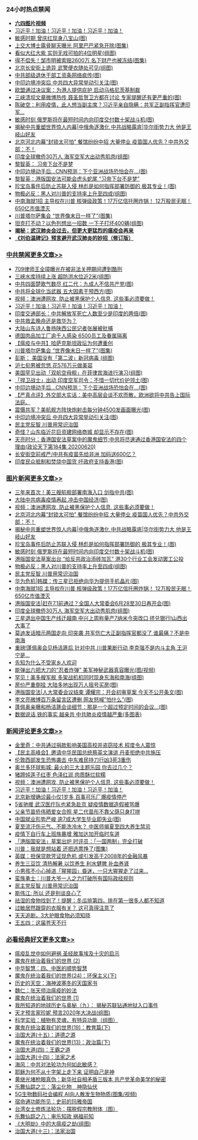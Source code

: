 <div class="catlist">
<h3>24小时热点禁闻</h3>
<ul>
<li><b><a href="http://d1.bdrive.tk/64.mp4" target="_blank">六四图片视频</a></b></li>
<li><a href="https://github.com/fqnews/bnews/blob/master/comments/20200621/783267.md">习近平！加油！习近平！加油！习近平！加油！</a></li>
<li><a href="https://github.com/fqnews/bnews/blob/master/cbnews/20200621/1348116.md">敏感时期 曾庆红现身八宝山(图)</a></li>
<li><a href="https://github.com/fqnews/bnews/blob/master/cnnews/20200621/1348246.md">上交大博士露骨聊天曝光 阿里巴巴紧急开除(图集)</a></li>
<li><a href="https://github.com/fqnews/bnews/blob/master/yule/20200621/1348060.md">看似大红大紫 实则无戏可拍的4位明星(组图)</a></li>
<li><a href="https://github.com/fqnews/bnews/blob/master/yule/20200621/1348058.md">得不偿失！邹市明被索赔2600万 名下财产也被冻结(图集)</a></li>
<li><a href="https://github.com/fqnews/bnews/blob/master/cbnews/20200621/1348088.md">北京长安街上诡异 武警便衣随处可见(组图)</a></li>
<li><a href="https://github.com/fqnews/bnews/blob/master/cnnews/20200621/1348102.md">中共部级退休干部工资条网络疯传(图)</a></li>
<li><a href="https://github.com/fqnews/bnews/blob/master/cbnews/20200621/1348265.md">中印边境冲突后 中共四大异常举动引关注(图)</a></li>
<li><a href="https://github.com/fqnews/bnews/blob/master/comments/20200621/1348041.md">欧盟通过决议案：为港人提供庇护 启动马格尼茨基制裁</a></li>
<li><a href="https://github.com/fqnews/bnews/blob/master/cnnews/20200621/1348321.md">三峡溃坝文章微博热传 聂圣哲贺卫方都在讨论 专家提醒还有更严重的(图)</a></li>
<li><a href="https://github.com/fqnews/bnews/blob/master/cbnews/20200621/1348052.md">陈破空：利用疫情，此人想当副主席？习近平亲自隐瞒：共军正副指挥官遭印军... </a></li>
<li><a href="https://github.com/fqnews/bnews/blob/master/topimagenews/20200621/1348275.md">敏感时刻 俄罗斯将在最短时间内向印度交付数十架战斗机(图)</a></li>
<li><a href="https://github.com/fqnews/bnews/blob/master/topimagenews/20200621/1348327.md">揭秘中共重塑世界惊人内幕|中俄角逐激化 中共战略露底|华尔街势力大 他是王岐山好友</a></li>
<li><a href="https://github.com/fqnews/bnews/blob/master/topimagenews/20200621/1348389.md">北京河北内幕“封锁太可怕” 餐馆纷纷中招 大量停业 疫苗国人优先？中共外交部：不！</a></li>
<li><a href="https://github.com/fqnews/bnews/blob/master/topimagenews/20200621/1348103.md">印度全球撤侨30万人 海军空军大出动秀肌肉(组图)</a></li>
<li><a href="https://github.com/fqnews/bnews/blob/master/baitai/20200621/1348136.md">黎智英&#65306; 习帝下台不是梦</a></li>
<li><a href="https://github.com/fqnews/bnews/blob/master/cbnews/20200621/1348269.md">中印边境动手后…CNN预测：下个亚洲战场恐怕会在…(图)</a></li>
<li><a href="https://github.com/fqnews/bnews/blob/master/headline/20200621/1348070.md">黎智英：港版国安法可能会虎头蛇尾 “习帝下台不是梦”</a></li>
<li><a href="https://github.com/fqnews/bnews/blob/master/topimagenews/20200621/1348303.md">珍宝岛事件后防止苏联入侵 林彪是如何指挥部署防御的 极其专业！(图)</a></li>
<li><a href="https://github.com/fqnews/bnews/blob/master/topimagenews/20200621/1348244.md">物极必反：黑人对川普的支持率上升至四成(组图)</a></li>
<li><a href="https://github.com/fqnews/bnews/blob/master/topimagenews/20200621/1348186.md">中南海就1招 主导权在川普 核弹级政策！17万亿信托圈炸锅！ 12万股民无眠！650亿市值湮灭</a></li>
<li><a href="https://github.com/fqnews/bnews/blob/master/cbnews/20200621/1348304.md">川普塔尔萨集会 “世界像末日一样了”(图集)</a></li>
<li><a href="https://github.com/fqnews/bnews/blob/master/cnnews/20200621/1348290.md">坦克打不动？以色列想出一招数 一下子打坏400辆(组图)</a></li>
<li><b><a href="https://github.com/fqnews/bnews/blob/master/comments/20200211/1275071.md" target="_blank">揭秘：武汉肺炎会过去，但更大更猛烈的瘟疫会再来</a></b></li>
<li><b><a href="https://github.com/fqnews/bnews/blob/master/comments/20200207/1272816.md" target="_blank">《刘伯温碑记》预言避开武汉肺炎的妙招（修订版）</a></b></li>
</ul>
</div>

<div class="catlist">
<h3><a href="https://github.com/fqnews/bnews/blob/master/cbnews/" target="_blank">中共禁闻</a><span><a href="https://github.com/fqnews/bnews/blob/master/cbnews/" target="_blank" rel="nofollow">更多文章>></a></span></h3>
<ul>
<li><a href="https://github.com/fqnews/bnews/blob/master/cbnews/20200622/1348448.md" target="_blank">709律师王全璋曝光在被非法关押期间遭到酷刑</a></li>
<li><a href="https://github.com/fqnews/bnews/blob/master/cbnews/20200622/1348445.md" target="_blank">三峡水库持续上涨 超防洪水位近2米(组图)</a></li>
<li><a href="https://github.com/fqnews/bnews/blob/master/cbnews/20200622/1348442.md" target="_blank">中共四面楚歌气数尽 红二代：九成人不信共产党(图)</a></li>
<li><a href="https://github.com/fqnews/bnews/blob/master/cbnews/20200622/1348426.md" target="_blank">中共将全球化当武器 五大因素干预西方(图)</a></li>
<li><a href="https://github.com/fqnews/bnews/blob/master/comments/20200621/1348405.md" target="_blank">视频：澳洲遭网攻, 防止被黑保护个人信息, 这些事必须要做！</a></li>
<li><a href="https://github.com/fqnews/bnews/blob/master/comments/20200621/783267.md" target="_blank">习近平！加油！习近平！加油！习近平！加油！</a></li>
<li><a href="https://github.com/fqnews/bnews/blob/master/cbnews/20200621/1348398.md" target="_blank">印度交通部长：中共解放军死亡人数至少是印度的两倍(图)</a></li>
<li><a href="https://github.com/fqnews/bnews/blob/master/cbnews/20200621/1348391.md" target="_blank">中共救孟晚舟还是救华为？</a></li>
<li><a href="https://github.com/fqnews/bnews/blob/master/cbnews/20200621/1348369.md" target="_blank">大陆山东诗人鲁扬陕西公民记者张展被批捕</a></li>
<li><a href="https://github.com/fqnews/bnews/blob/master/cbnews/20200621/1348318.md" target="_blank">德国肉品加工厂逾千人感染 6500员工及眷属隔离</a></li>
<li><a href="https://github.com/fqnews/bnews/blob/master/cbnews/20200621/1348326.md" target="_blank">【瘟疫与中共】哈萨克斯坦政坛为何遭重创</a></li>
<li><a href="https://github.com/fqnews/bnews/blob/master/cbnews/20200621/1348304.md" target="_blank">川普塔尔萨集会 “世界像末日一样了”(图集)</a></li>
<li><a href="https://github.com/fqnews/bnews/blob/master/cbnews/20200621/1348292.md" target="_blank">彭斯： 美国没有「第二波」新冠病毒 (组图)</a></li>
<li><a href="https://github.com/fqnews/bnews/blob/master/cbnews/20200621/1348276.md" target="_blank">沪七旬男被忽悠 花576万元做美容</a></li>
<li><a href="https://github.com/fqnews/bnews/blob/master/cbnews/20200621/1348272.md" target="_blank">美国罕见出动「双航空母舰」在菲律宾海进行演习(组图)</a></li>
<li><a href="https://github.com/fqnews/bnews/blob/master/cbnews/20200621/1348271.md" target="_blank">「捍卫战士」出动 印度空军司令：不惜一切代价护领土(图)</a></li>
<li><a href="https://github.com/fqnews/bnews/blob/master/cbnews/20200621/1348269.md" target="_blank">中印边境动手后…CNN预测：下个亚洲战场恐怕会在…(图)</a></li>
<li><a href="https://github.com/fqnews/bnews/blob/master/cbnews/20200621/1348268.md" target="_blank">【严真点评】外交部大实话：美中高层会谈不欢而散，欧洲欲将中共告上国际法庭。</a></li>
<li><a href="https://github.com/fqnews/bnews/blob/master/cbnews/20200621/1348266.md" target="_blank">震慑共军？美航舰方阵快炮射击每分钟4500发画面曝光(图)</a></li>
<li><a href="https://github.com/fqnews/bnews/blob/master/cbnews/20200621/1348265.md" target="_blank">中印边境冲突后 中共四大异常举动引关注(图)</a></li>
<li><a href="https://github.com/fqnews/bnews/blob/master/comments/20200621/1348236.md" target="_blank">民主党反智 川普用常识治国</a></li>
<li><a href="https://github.com/fqnews/bnews/blob/master/cbnews/20200621/1348233.md" target="_blank">奇怪？山东临沂花巨资建网络商城 却显示不存在(图)</a></li>
<li><a href="https://github.com/fqnews/bnews/blob/master/cbnews/20200621/1348216.md" target="_blank">天亮时分：香港国安法草案中的魔鬼细节;中共将尽速通过香港国安法的四个理由(政论天下第184集 20200620)</a></li>
<li><a href="https://github.com/fqnews/bnews/blob/master/cbnews/20200621/1348174.md" target="_blank">长安街空前戒严/中共有疫苗先给非洲 加码送600亿？</a></li>
<li><a href="https://github.com/fqnews/bnews/blob/master/cbnews/20200621/1348128.md" target="_blank">印度民众抵制和焚烧中国货 吁政府支持香港(图)</a></li>

</ul>
</div>
<div class="catlist">
<h3><a href="https://github.com/fqnews/bnews/blob/master/topimagenews/" target="_blank">图片新闻</a><span><a href="https://github.com/fqnews/bnews/blob/master/topimagenews/" target="_blank" rel="nofollow">更多文章>></a></span></h3>
<ul>
<li><a href="https://github.com/fqnews/bnews/blob/master/topimagenews/20200622/1348425.md" target="_blank">三年来首次！美三艘航舰部署南海入口 剑指中共(图)</a></li>
<li><a href="https://github.com/fqnews/bnews/blob/master/topimagenews/20200622/1348419.md" target="_blank">大陆中共病毒疫情再起 冲击中国经济(图)</a></li>
<li><a href="https://github.com/fqnews/bnews/blob/master/comments/20200621/1348405.md" target="_blank">视频：澳洲遭网攻, 防止被黑保护个人信息, 这些事必须要做！</a></li>
<li><a href="https://github.com/fqnews/bnews/blob/master/topimagenews/20200621/1348389.md" target="_blank">北京河北内幕“封锁太可怕” 餐馆纷纷中招 大量停业 疫苗国人优先？中共外交部：不！</a></li>
<li><a href="https://github.com/fqnews/bnews/blob/master/topimagenews/20200621/1348327.md" target="_blank">揭秘中共重塑世界惊人内幕|中俄角逐激化 中共战略露底|华尔街势力大 他是王岐山好友</a></li>
<li><a href="https://github.com/fqnews/bnews/blob/master/topimagenews/20200621/1348303.md" target="_blank">珍宝岛事件后防止苏联入侵 林彪是如何指挥部署防御的 极其专业！(图)</a></li>
<li><a href="https://github.com/fqnews/bnews/blob/master/topimagenews/20200621/1348275.md" target="_blank">敏感时刻 俄罗斯将在最短时间内向印度交付数十架战斗机(图)</a></li>
<li><a href="https://github.com/fqnews/bnews/blob/master/topimagenews/20200621/1348251.md" target="_blank">港版国安法草案出台 &#8220;给反共政治添砖加瓦&#8221; 港30个行业工会发动罢工公投</a></li>
<li><a href="https://github.com/fqnews/bnews/blob/master/topimagenews/20200621/1348244.md" target="_blank">物极必反：黑人对川普的支持率上升至四成(组图)</a></li>
<li><a href="https://github.com/fqnews/bnews/blob/master/comments/20200621/1348236.md" target="_blank">民主党反智 川普用常识治国</a></li>
<li><a href="https://github.com/fqnews/bnews/blob/master/topimagenews/20200621/1348187.md" target="_blank">华为危机|韩媒：传三星已拒绝向华为提供手机晶片(图)</a></li>
<li><a href="https://github.com/fqnews/bnews/blob/master/topimagenews/20200621/1348186.md" target="_blank">中南海就1招 主导权在川普 核弹级政策！17万亿信托圈炸锅！ 12万股民无眠！650亿市值湮灭</a></li>
<li><a href="https://github.com/fqnews/bnews/blob/master/topimagenews/20200621/1348151.md" target="_blank">港版国安法|赶在7.1前通过？全国人大常委会6月28至30日再开会(图)</a></li>
<li><a href="https://github.com/fqnews/bnews/blob/master/topimagenews/20200621/1348103.md" target="_blank">印度全球撤侨30万人 海军空军大出动秀肌肉(组图)</a></li>
<li><a href="https://github.com/fqnews/bnews/blob/master/topimagenews/20200620/1347982.md" target="_blank">三星退出中国生产线迁越南 中兴上周称量产7纳米今突改口 挤兑银行!山西出大事了</a></li>
<li><a href="https://github.com/fqnews/bnews/blob/master/topimagenews/20200620/1347910.md" target="_blank">莫迪发话暗示两国走向 印突袭 共军伤亡大正副指挥官都没了 谁最痛？不是中南海</a></li>
<li><a href="https://github.com/fqnews/bnews/blob/master/topimagenews/20200620/1347832.md" target="_blank">重磅!蓬佩奥会见杨洁篪后 针对中共 川普果断行动 李克强不是内斗主角 王沪宁是&#8230;</a></li>
<li><a href="https://github.com/fqnews/bnews/blob/master/comments/20200620/1346848.md" target="_blank">先知为什么不受家乡人欢迎</a></li>
<li><a href="https://github.com/fqnews/bnews/blob/master/topimagenews/20200620/1347824.md" target="_blank">能弹出六把大刀的“忍者炸弹” 美军神秘武器真容曝光(图/视频)</a></li>
<li><a href="https://github.com/fqnews/bnews/blob/master/topimagenews/20200620/1347800.md" target="_blank">罕见！美多艘军舰 多架战机机同时现身东海和南海(组图)</a></li>
<li><a href="https://github.com/fqnews/bnews/blob/master/topimagenews/20200620/1347784.md" target="_blank">房价严重倒挂 大陆多地出现万人摇号买房(图)</a></li>
<li><a href="https://github.com/fqnews/bnews/blob/master/topimagenews/20200620/1347757.md" target="_blank">港版国安法|人大常委会议结束 谭耀宗：开会初审草案 今天不公开条文(图)</a></li>
<li><a href="https://github.com/fqnews/bnews/blob/master/topimagenews/20200620/1347755.md" target="_blank">李文亮微博百万条留言区遭删 网友怒喊&#8221;怕什么&#8221;(图)</a></li>
<li><a href="https://github.com/fqnews/bnews/blob/master/topimagenews/20200620/1347704.md" target="_blank">蓬佩奥亲曝和杨洁篪会谈细节：那是一个超过预定时间的会议&#8230;(图)</a></li>
<li><a href="https://github.com/fqnews/bnews/blob/master/comments/20200620/1347687.md" target="_blank">数据说话 铁的事实 越亲共 中共肺炎疫情越严重(多图表)</a></li>

</ul>
</div>
<div class="catlist">
<h3><a href="https://github.com/fqnews/bnews/blob/master/comments/" target="_blank">新闻评论</a><span><a href="https://github.com/fqnews/bnews/blob/master/comments/" target="_blank" rel="nofollow">更多文章>></a></span></h3>
<ul>
<li><a href="https://github.com/fqnews/bnews/blob/master/comments/20200622/1348457.md" target="_blank">金里奇：中共通过捐款影响美国高校并盗窃技术 程度令人震惊</a></li>
<li><a href="https://github.com/fqnews/bnews/blob/master/comments/20200622/1348456.md" target="_blank">【民主高峰会】邀请中华民国总统蔡英文演讲 丹麦拒绝中共施压</a></li>
<li><a href="https://github.com/fqnews/bnews/blob/master/comments/20200622/1348454.md" target="_blank">伦敦西部发生恐怖袭击 中东难民持刀行凶3死3重伤</a></li>
<li><a href="https://github.com/fqnews/bnews/blob/master/comments/20200621/1348412.md" target="_blank">奥兰多环球影城: 最火的三大主题乐园 你去过几个？</a></li>
<li><a href="https://github.com/fqnews/bnews/blob/master/comments/20200621/1348411.md" target="_blank">猪蹄炖莲子红枣 色泽红润 肉质酥烂软糯</a></li>
<li><a href="https://github.com/fqnews/bnews/blob/master/comments/20200621/1348405.md" target="_blank">视频：澳洲遭网攻, 防止被黑保护个人信息, 这些事必须要做！</a></li>
<li><a href="https://github.com/fqnews/bnews/blob/master/comments/20200621/783267.md" target="_blank">习近平！加油！习近平！加油！习近平！加油！</a></li>
<li><a href="https://github.com/fqnews/bnews/blob/master/comments/20200621/1348395.md" target="_blank">北京新增确诊最小仅1岁多  百事可乐厂爆疫情停产</a></li>
<li><a href="https://github.com/fqnews/bnews/blob/master/comments/20200621/1348390.md" target="_blank">5省驰援 武汉医疗队也紧急赴京 疑疫情数据造假被骂爆</a></li>
<li><a href="https://github.com/fqnews/bnews/blob/master/comments/20200621/1348384.md" target="_blank">父亲节苗侨伟晒爱女合照  星二代苗彤不靠父荫只身打拼</a></li>
<li><a href="https://github.com/fqnews/bnews/blob/master/comments/20200621/1348360.md" target="_blank">中国就业形势严峻 逾7成大学生毕业即失业(图)</a></li>
<li><a href="https://github.com/fqnews/bnews/blob/master/comments/20200621/1348350.md" target="_blank">夏至流汗伤元气、不能洗冷水？ 中医师揭夏至四大养生禁忌</a></li>
<li><a href="https://github.com/fqnews/bnews/blob/master/comments/20200621/1348332.md" target="_blank">疫情下自行车上班族暴增  雅加达加开临时车道</a></li>
<li><a href="https://github.com/fqnews/bnews/blob/master/comments/20200621/1348317.md" target="_blank">「港版国安法」草案出炉  时评员：「一国两制」完全打破</a></li>
<li><a href="https://github.com/fqnews/bnews/blob/master/comments/20200621/1348302.md" target="_blank">川普：我就是想站着 还把选票挣了(图集)</a></li>
<li><a href="https://github.com/fqnews/bnews/blob/master/comments/20200621/1348299.md" target="_blank">英媒：担保贷款凭证现危机 或引发高于2008年的金融风暴</a></li>
<li><a href="https://github.com/fqnews/bnews/blob/master/comments/20200621/1348296.md" target="_blank">养生三豆饮 清热解暑 以饮养生 利水健脾 补血养肾</a></li>
<li><a href="https://github.com/fqnews/bnews/blob/master/comments/20200621/1348274.md" target="_blank">小男孩不小心掉进「猩猩园」昏迷，一只大猩猩走了过来&#8230;</a></li>
<li><a href="https://github.com/fqnews/bnews/blob/master/comments/20200621/1348255.md" target="_blank">蛮族勇士：川普大爷一人之力打破所有国际政经规则</a></li>
<li><a href="https://github.com/fqnews/bnews/blob/master/comments/20200621/1348236.md" target="_blank">民主党反智 川普用常识治国</a></li>
<li><a href="https://github.com/fqnews/bnews/blob/master/comments/20200621/1348234.md" target="_blank">斯伟江: 所以 还是别谈良心了</a></li>
<li><a href="https://github.com/fqnews/bnews/blob/master/comments/20200621/1348210.md" target="_blank">祛湿的食物找到了！提醒：冬瓜排第四，排在第一很多人都不知道</a></li>
<li><a href="https://github.com/fqnews/bnews/blob/master/comments/20200621/1348209.md" target="_blank">过敏居然跟穿的衣服有关？ 这可真得注意了</a></li>
<li><a href="https://github.com/fqnews/bnews/blob/master/comments/20200621/1348208.md" target="_blank">天天追剧，3大护眼食物必须知晓</a></li>
<li><a href="https://github.com/fqnews/bnews/blob/master/comments/20200621/1348207.md" target="_blank">王五四：这届苍天不行</a></li>

</ul>
</div>

<div class="catlist">
<h3><a href="https://github.com/fqnews/bnews/blob/master/bikan/" target="_blank">必看经典好文</a><span><a href="https://github.com/fqnews/bnews/blob/master/bikan/" target="_blank" rel="nofollow">更多文章>></a></span></h3>
<ul>
<li><a href="https://github.com/fqnews/bnews/blob/master/comments/20200618/1346823.md" target="_blank">瘟疫乱世中如何避祸 圣经故事埃及十灾的启示</a></li>
<li><a href="https://github.com/fqnews/bnews/blob/master/topimagenews/20180520/944940.md" target="_blank">魔鬼在统治着我们的世界 (2)</a></li>
<li><a href="https://github.com/fqnews/bnews/blob/master/comments/20200605/783247.md" target="_blank">中华智慧：四、中医的顺势智慧</a></li>
<li><a href="https://github.com/fqnews/bnews/blob/master/cbnews/20180907/994846.md" target="_blank">魔鬼在统治着我们的世界(24)：环保主义(下)</a></li>
<li><a href="https://github.com/fqnews/bnews/blob/master/tculture/xiulian/20170318/732480.md" target="_blank">历史的天空：海神波塞冬的天国家书</a></li>
<li><a href="https://github.com/fqnews/bnews/blob/master/comments/20200224/1282494.md" target="_blank">魏仁：张天师治瘟疫的妙法</a></li>
<li><a href="https://github.com/fqnews/bnews/blob/master/topimagenews/20180519/944624.md" target="_blank">魔鬼在统治着我们的世界 (1)</a></li>
<li><a href="https://github.com/fqnews/bnews/blob/master/topimagenews/20180325/919134.md" target="_blank">我所知道的地球历史与奥秘（九）： 揭秘苏联钻通地狱入口事件</a></li>
<li><a href="https://github.com/fqnews/bnews/blob/master/topimagenews/20200513/1327828.md" target="_blank">天才预言家珍妮 预言2020年大决战(组图)</a></li>
<li><a href="https://github.com/fqnews/bnews/blob/master/comments/20200605/783205.md" target="_blank">科学实验：植物有灵魂，有特异功能（组图）</a></li>
<li><a href="https://github.com/fqnews/bnews/blob/master/comments/20180716/972458.md" target="_blank">魔鬼在统治着我们的世界(19)：教育篇(下)</a></li>
<li><a href="https://github.com/fqnews/bnews/blob/master/topimagenews/20180322/917868.md" target="_blank">治国大道(十五)：道德之源</a></li>
<li><a href="https://github.com/fqnews/bnews/blob/master/topimagenews/20180602/951960.md" target="_blank">魔鬼在统治着我们的世界(13)：政治篇(下)</a></li>
<li><a href="https://github.com/fqnews/bnews/blob/master/cbnews/20180310/912637.md" target="_blank">治国大道(四)：王霸之道</a></li>
<li><a href="https://github.com/fqnews/bnews/blob/master/cbnews/20180320/916962.md" target="_blank">治国大道(十四)：法家之术</a></li>
<li><a href="https://github.com/fqnews/bnews/blob/master/comments/20191218/1228234.md" target="_blank">海风：中共对法轮功为何如此敏感？</a></li>
<li><a href="https://github.com/fqnews/bnews/blob/master/ccpdope/20190803/1168965.md" target="_blank">耶稣为何不从十字架上走下来 证明自己是神</a></li>
<li><a href="https://github.com/fqnews/bnews/blob/master/lifebaike/20180921/1001174.md" target="_blank">黄继光堵枪眼真伪：新华社自相矛盾三版本 共产党革命美学的秘密</a></li>
<li><a href="https://github.com/fqnews/bnews/blob/master/tculture/20190101/1056889.md" target="_blank">乐舞仙踪之三：落尘化物　神隐仙伏</a></li>
<li><a href="https://github.com/fqnews/bnews/blob/master/topimagenews/20200527/1335347.md" target="_blank">5G生物数码社会编程 AI向人散发生物物质(图集/视频)</a></li>
<li><a href="https://github.com/fqnews/bnews/blob/master/cbnews/20180711/970353.md" target="_blank">宿命通功能所见：史前的玛雅帝国</a></li>
<li><a href="https://github.com/fqnews/bnews/blob/master/cbnews/20200610/1342772.md" target="_blank">台湾女士修炼法轮功：摆脱假宗教附体（图）</a></li>
<li><a href="https://github.com/fqnews/bnews/blob/master/tculture/20170717/792953.md" target="_blank">乐舞仙踪之八：审乐知政 祸福前知</a></li>
<li><a href="https://github.com/fqnews/bnews/blob/master/comments/20200203/1269785.md" target="_blank">《大明劫》中的大瘟疫之劫(组图)</a></li>
<li><a href="https://github.com/fqnews/bnews/blob/master/cbnews/20180319/916654.md" target="_blank">治国大道(十三)：法家治国</a></li>

</ul>
</div>